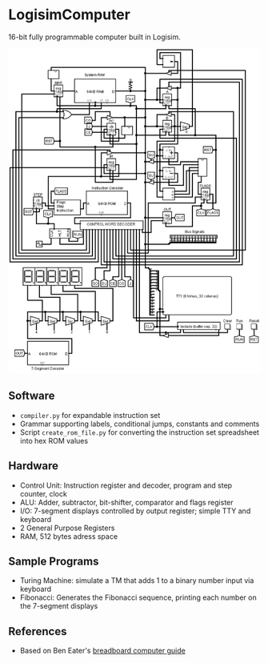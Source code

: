 LogisimComputer
==================

16-bit fully programmable computer built in Logisim.

![schematic](images/schematic.png)

Software
------------

- `compiler.py` for expandable instruction set
- Grammar supporting labels, conditional jumps, constants and comments
- Script `create_rom_file.py` for converting the instruction set spreadsheet
  into hex ROM values

Hardware
------------

- Control Unit: Instruction register and decoder, program and step counter, clock
- ALU: Adder, subtractor, bit-shifter, comparator and flags register
- I/O: 7-segment displays controlled by output register; simple TTY and keyboard
- 2 General Purpose Registers
- RAM, 512 bytes adress space

Sample Programs
------------

- Turing Machine: simulate a TM that adds 1 to a binary number input via keyboard
- Fibonacci: Generates the Fibonacci sequence, printing each number on the 7-segment displays

References
------------
- Based on Ben Eater's [breadboard computer guide](https://eater.net/8bit)
